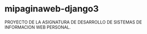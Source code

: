 # mipaginaweb-django3
PROYECTO DE LA ASIGNATURA DE DESARROLLO DE SISTEMAS DE INFORMACION WEB PERSONAL.
